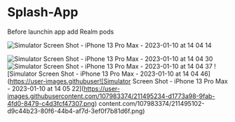 # Splash-App
Before launchin app add Realm pods

![Simulator Screen Shot - iPhone 13 Pro Max - 2023-01-10 at 14 04 14](https://user-images.githubusercontent.com/107983374/211495003-5aa1e92a-e3fb-4d04-941a-4537e1742291.png)

![Simulator Screen Shot - iPhone 13 Pro Max - 2023-01-10 at 14 04 30](https://user-images.githubusercontent.com/107983374/211495049-6291b21a-ed4c-440d-9d60-cdc13fe0ba17.png)
![Simulator Screen Shot - iPhone 13 Pro Max - 2023-01-10 at 14 04 37](https://user-images.githubusercontent.com/107983374/211495079-528e19f3-6990-46a7-8f12-0d7987b0e90b.png)
![Simulator Screen Shot - iPhone 13 Pro Max - 2023-01-10 at 14 04 46](https://user-images.githubuser![Simulator Screen Shot - iPhone 13 Pro Max - 2023-01-10 at 14 05 22](https://user-images.githubusercontent.com/107983374/211495234-d1773a98-9fab-4fd0-8479-c4d3fcf47307.png)
content.com/107983374/211495102-d9c44b23-80f6-44b4-af7d-3ef0f7b81d6f.png)
